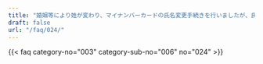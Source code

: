 ```yaml
---
title: "婚姻等により姓が変わり、マイナンバーカードの氏名変更手続きを行いましたが、氏名欄は旧姓のままで、右下の追記欄に現在の姓が書かれています。接種証明書を発行することはできますか。"
draft: false
url: "/faq/024/"
---
```


{{< faq category-no="003" category-sub-no="006" no="024" >}}
